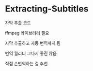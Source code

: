 # Extracting-Subtitles

자막 추출 코드

ffmpeg 라이브러리 필요

자막 추출하고 자동 번역까지 됨

번역 퀄리티 그다지 좋진 않음

직접 손번역하는 걸 추천
